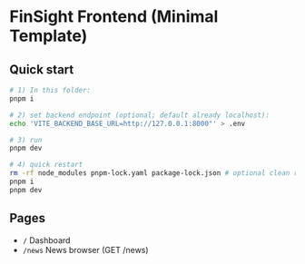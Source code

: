 # FinSight Frontend (Minimal Template)

## Quick start
```bash
# 1) In this folder:
pnpm i

# 2) set backend endpoint (optional; default already localhost):
echo 'VITE_BACKEND_BASE_URL=http://127.0.0.1:8000"' > .env

# 3) run
pnpm dev

# 4) quick restart
rm -rf node_modules pnpm-lock.yaml package-lock.json # optional clean reboot
pnpm i 
pnpm dev 
```



## Pages
- `/` Dashboard
- `/news` News browser (GET /news)



